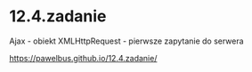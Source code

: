# 12.4.zadanie
Ajax - obiekt XMLHttpRequest - pierwsze zapytanie do serwera

https://pawelbus.github.io/12.4.zadanie/
